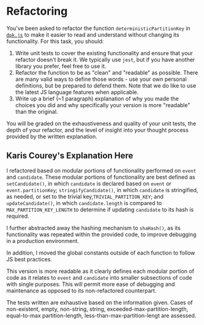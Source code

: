 # Refactoring

You've been asked to refactor the function `deterministicPartitionKey` in [`dpk.js`](dpk.js) to make it easier to read and understand without changing its functionality. For this task, you should:

1. Write unit tests to cover the existing functionality and ensure that your refactor doesn't break it. We typically use `jest`, but if you have another library you prefer, feel free to use it.
2. Refactor the function to be as "clean" and "readable" as possible. There are many valid ways to define those words - use your own personal definitions, but be prepared to defend them. Note that we do like to use the latest JS language features when applicable.
3. Write up a brief (~1 paragraph) explanation of why you made the choices you did and why specifically your version is more "readable" than the original.

You will be graded on the exhaustiveness and quality of your unit tests, the depth of your refactor, and the level of insight into your thought process provided by the written explanation.

## Karis Courey's Explanation Here

I refactored based on modular portions of functionality performed on `event` and `candidate`. These modular portions of functionality are best defined as `setCandidate()`, in which `candidate` is declared based on `event` or `event.partitionKey`; `stringifyCandidate()`, in which `candidate` is stringified, as needed, or set to the trivial key,`TRIVIAL_PARTITION_KEY`; and `updateCandidate()`, in which `candidate.length` is compared to `MAX_PARTITION_KEY_LENGTH` to determine if updating `candidate` to its hash is required.
</br>

I further abstracted away the hashing mechanism to `shaHash()`, as its functionality was repeated within the provided code, to improve debugging in a production environment.
</br>

In addition, I moved the global constants outside of each function to follow JS best practices.
</br>

This version is more readable as it clearly defines each modular portion of code as it relates to `event` and `candidate` into smaller subsections of code with single purposes. This will permit more ease of debugging and maintenance as opposed to its non-refactored counterpart.
</br>

The tests written are exhaustive based on the information given. Cases of non-existent, empty, non-string, string, exceeded-max-partition-length, equal-to-max partition-length, less-than-max-partition-lengt are assessed.
